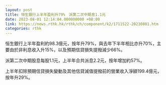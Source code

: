 ```yaml
---
layout: post
title: 恒生銀行上半年盈利升79%　派第二次中期息1.1元
date: 2023-08-01 12:14:04.000000000 +08:00
link: https://news.rthk.hk/rthk/ch/component/k2/1711522-20230801.htm
categories: rthk
---
```


恒生銀行上半年盈利約98.3億元，按年升79%，與去年下半年相比亦升70%，主要由於非利息收入升15%，以及預期信貸損失提撥減少66%。

派第二次中期股息每股1.1元，上半年合共派息2.2元，按年增加約57%。

上半年扣除預期信貸損失變動及其他信貸減值提撥前的營業收入淨額199.4億元，按年升29%。
